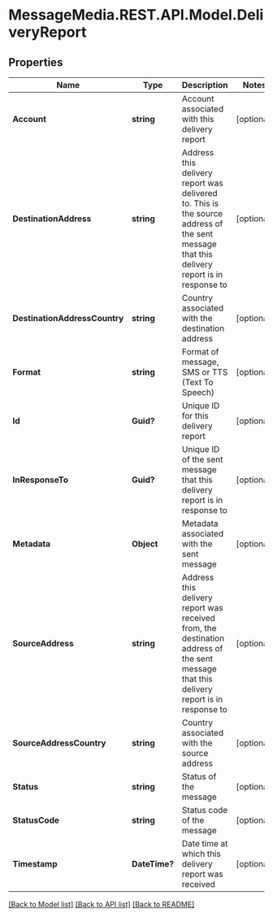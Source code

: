 # MessageMedia.REST.API.Model.DeliveryReport
## Properties

Name | Type | Description | Notes
------------ | ------------- | ------------- | -------------
**Account** | **string** | Account associated with this delivery report | [optional] 
**DestinationAddress** | **string** | Address this delivery report was delivered to. This is the source address of the sent message that this delivery report is in response to | [optional] 
**DestinationAddressCountry** | **string** | Country associated with the destination address | [optional] 
**Format** | **string** | Format of message, SMS or TTS (Text To Speech) | [optional] 
**Id** | **Guid?** | Unique ID for this delivery report | [optional] 
**InResponseTo** | **Guid?** | Unique ID of the sent message that this delivery report is in response to | [optional] 
**Metadata** | **Object** | Metadata associated with the sent message | [optional] 
**SourceAddress** | **string** | Address this delivery report was received from, the destination address of the sent message that this delivery report is in response to | [optional] 
**SourceAddressCountry** | **string** | Country associated with the source address | [optional] 
**Status** | **string** | Status of the message | [optional] 
**StatusCode** | **string** | Status code of the message | [optional] 
**Timestamp** | **DateTime?** | Date time at which this delivery report was received | [optional] 

[[Back to Model list]](../README.md#documentation-for-models) [[Back to API list]](../README.md#documentation-for-api-endpoints) [[Back to README]](../README.md)

